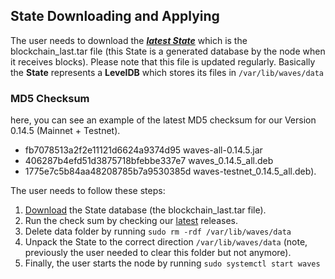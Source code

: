 ## State Downloading and Applying

The user needs to download the [_**latest State**_](http://blockchain.wavesnodes.com) which is the blockchain\_last.tar file \(this State is a  generated database by the node when it receives blocks\). Please note that this file is updated regularly.  Basically the **State** represents a **LevelDB** which stores its files in `/var/lib/waves/data`

### MD5 Checksum

here, you can see an example of the latest MD5 checksum for our Version 0.14.5 \(Mainnet + Testnet\).

* fb7078513a2f2e11121d6624a9374d95 waves-all-0.14.5.jar
* 406287b4efd51d3875718bfebbe337e7 waves\_0.14.5\_all.deb
* 1775e7c5b84aa48208785b7a9530385d waves-testnet\_0.14.5\_all.deb\).

The user needs to follow these steps:

1. [Download](http://blockchain.wavesnodes.com) the State database \(the blockchain\_last.tar file\).
2. Run the check sum by checking our [latest](https://github.com/wavesplatform/Waves/releases) releases.
3. Delete data folder by running `sudo rm -rdf /var/lib/waves/data`
4. Unpack the State to the correct direction `/var/lib/waves/data`  \(note, previously the user needed to clear this folder but not anymore\).
5. Finally, the user starts the node by running `sudo systemctl start waves`



